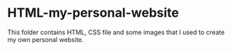 # HTML-my-personal-website

This folder contains HTML, CSS file and some images that I used to create my own personal website.
